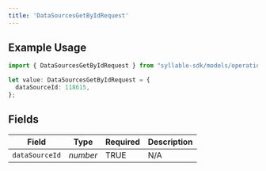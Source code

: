 ```yaml
---
title: 'DataSourcesGetByIdRequest'
---
```


## Example Usage

```typescript
import { DataSourcesGetByIdRequest } from "syllable-sdk/models/operations";

let value: DataSourcesGetByIdRequest = {
  dataSourceId: 118615,
};
```

## Fields

| Field              | Type               | Required           | Description        |
| ------------------ | ------------------ | ------------------ | ------------------ |
| `dataSourceId`     | *number*           | TRUE | N/A                |